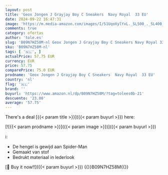 ```yaml
---
layout: post
title: 'Geox Jongen J Grayjay Boy C Sneakers  Navy Royal  33 EU'
date: 2024-09-22 16:47:31
image: 'https://m.media-amazon.com/images/I/51UqoXylYxL._SL500_._SL400_.jpg'
comments: true
category: ofertas
author: 'tole.es'
slug: 'B09N7HZ58M-nl Geox Jongen J Grayjay Boy C Sneakers Navy Royal 33 EU'
sku: 'B09N7HZ58M-nl'
tags: [ '🇳🇱', ]
actualPrice: 57.75 EUR
currency: EUR
price: 57.75
comparePrice: 75.0 EUR
prodname: 'Geox Jongen J Grayjay Boy C Sneakers  Navy Royal  33 EU'
country: 'nl'
flag: '🇳🇱'
brand: ''
buyurl: 'https://www.amazon.nl/dp/B09N7HZ58M/?tag=tolees0b-21'
descuento: '23.00'
average: '57.75'
---
```


There's a deal [{{< param title >}}]({{< param buyurl >}})  here:

[![{{< param prodname >}}]({{< param image >}})]({{< param buyurl >}})

ℹ️:

- De hengel is gewijd aan Spider-Man
- Gemaakt van stof
- Bedrukt materiaal in lederlook

[🛒 Buy it now!!]({{< param buyurl >}})
{{<world>}}B09N7HZ58M{{</world>}}
